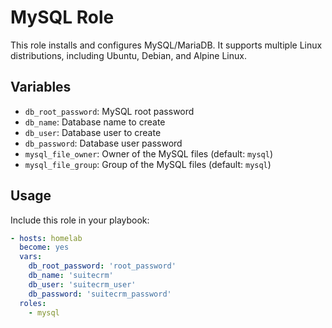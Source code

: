 # MySQL Role

This role installs and configures MySQL/MariaDB. It supports multiple Linux distributions, including Ubuntu, Debian, and Alpine Linux.

## Variables

- `db_root_password`: MySQL root password
- `db_name`: Database name to create
- `db_user`: Database user to create
- `db_password`: Database user password
- `mysql_file_owner`: Owner of the MySQL files (default: `mysql`)
- `mysql_file_group`: Group of the MySQL files (default: `mysql`)

## Usage

Include this role in your playbook:

```yaml
- hosts: homelab
  become: yes
  vars:
    db_root_password: 'root_password'
    db_name: 'suitecrm'
    db_user: 'suitecrm_user'
    db_password: 'suitecrm_password'
  roles:
    - mysql
